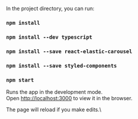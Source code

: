 In the project directory, you can run:
### `npm install`

### `npm install --dev typescript`

### `npm install --save react-elastic-carousel` 

### `npm install --save styled-components`

### `npm start`

Runs the app in the development mode.\
Open [http://localhost:3000](http://localhost:3000) to view it in the browser.

The page will reload if you make edits.\